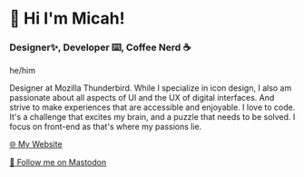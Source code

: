 # 👋 Hi I'm Micah!
### Designer✨, Developer ⌨️, Coffee Nerd ☕
he/him

Designer at Mozilla Thunderbird. While I specialize in icon design, I also am passionate about all aspects of UI and the UX of digital interfaces. And strive to make experiences that are accessible and enjoyable. I love to code. It's a challenge that excites my brain, and a puzzle that needs to be solved. I focus on front-end as that's where my passions lie.

[🌐 My Website](https://micahilbery.com/)

<a rel="me" href="https://coffeechat.social/@micahilbery">🐘 Follow me on Mastodon</a>

